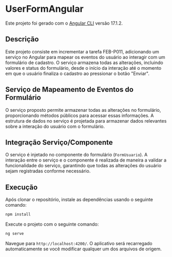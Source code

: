 # UserFormAngular

Este projeto foi gerado com o [Angular CLI](https://github.com/angular/angular-cli) versão 17.1.2.

## Descrição
Este projeto consiste em incrementar a tarefa FEB-P011, adicionando um serviço no Angular para mapear os eventos do usuário ao interagir com um formulário de cadastro. O serviço armazena todas as alterações, incluindo valores e status do formulário, desde o início da interação até o momento em que o usuário finaliza o cadastro ao pressionar o botão "Enviar".

## Serviço de Mapeamento de Eventos do Formulário
O serviço proposto permite armazenar todas as alterações no formulário, proporcionando métodos públicos para acessar essas informações. A estrutura de dados no serviço é projetada para armazenar dados relevantes sobre a interação do usuário com o formulário.

## Integração Serviço/Componente
O serviço é injetado no componente do formulário (`FormUsuario`). A interação entre o serviço e o componente é realizada de maneira a validar a funcionalidade do serviço, garantindo que todas as alterações do usuário sejam registradas conforme necessário.

## Execução
Após clonar o repositório, instale as dependências usando o seguinte comando:
```bash
npm install
```

Execute o projeto com o seguinte comando:

```bash
ng serve
```

Navegue para `http://localhost:4200/`. O aplicativo será recarregado automaticamente se você modificar qualquer um dos arquivos de origem.


